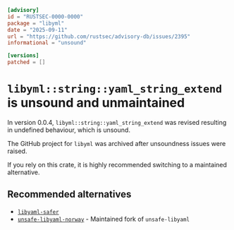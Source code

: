 ```toml
[advisory]
id = "RUSTSEC-0000-0000"
package = "libyml"
date = "2025-09-11"
url = "https://github.com/rustsec/advisory-db/issues/2395"
informational = "unsound"

[versions]
patched = []
```

# `libyml::string::yaml_string_extend` is unsound and unmaintained

In version 0.0.4, `libyml::string::yaml_string_extend` was revised resulting in undefined behaviour, which is unsound.

The GitHub project for `libyml` was archived after unsoundness issues were raised.

If you rely on this crate, it is highly recommended switching to a maintained alternative.

## Recommended alternatives

- [`libyaml-safer`](https://crates.io/crates/libyaml-safer) 
- [`unsafe-libyaml-norway`](https://crates.io/crates/unsafe-libyaml-norway) - Maintained fork of `unsafe-libyaml`
